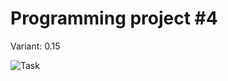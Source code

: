 # Programming project #4

Variant: 0.15

![Task](https://github.com/slamach/prog-labs/blob/master/prog-lab4/doc/task.png?raw=true)
